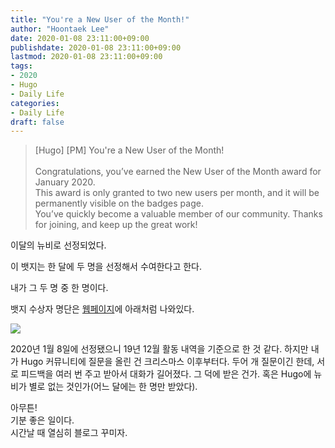 ```yaml
---
title: "You're a New User of the Month!"
author: "Hoontaek Lee"
date: 2020-01-08 23:11:00+09:00
publishdate: 2020-01-08 23:11:00+09:00
lastmod: 2020-01-08 23:11:00+09:00
tags:
- 2020
- Hugo
- Daily Life
categories:
- Daily Life
draft: false
---
```


>[Hugo] [PM] You're a New User of the Month!
<br><br>
Congratulations, you’ve earned the New User of the Month award for January 2020.  
This award is only granted to two new users per month, and it will be permanently visible on the badges page.  
You’ve quickly become a valuable member of our community. Thanks for joining, and keep up the great work!

이달의 뉴비로 선정되었다.  

이 뱃지는 한 달에 두 명을 선정해서 수여한다고 한다.  

내가 그 두 명 중 한 명이다.

뱃지 수상자 명단은 [웹페이지](https://discourse.gohugo.io/badges/44/new-user-of-the-month)에 아래처럼 나와있다.

![](/post/20200108_new_user_of_the_month/20200108_new_user_of_the_month_fig1.jpg)

2020년 1월 8일에 선정됐으니 19년 12월 활동 내역을 기준으로 한 것 같다. 하지만 내가 Hugo 커뮤니티에 질문을 올린 건 크리스마스 이후부터다. 두어 개 질문이긴 한데, 서로 피드백을 여러 번 주고 받아서 대화가 길어졌다. 그 덕에 받은 건가. 혹은 Hugo에 뉴비가 별로 없는 것인가(어느 달에는 한 명만 받았다).

아무튼!<br>
기분 좋은 일이다.  
시간날 때 열심히 블로그 꾸미자.
